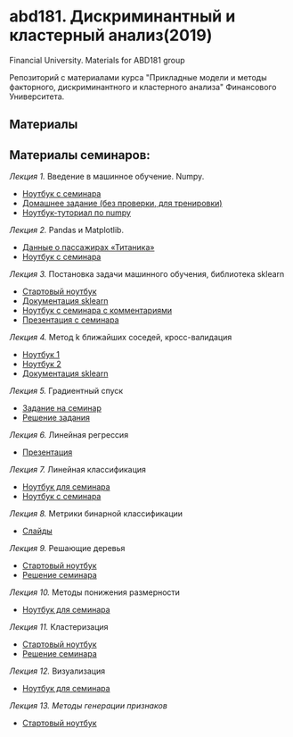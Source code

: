 # abd181. Дискриминантный и кластерный анализ(2019)
Financial University. Materials for ABD181 group 

Репозиторий с материалами курса "Прикладные модели и методы факторного, дискриминантного и кластерного анализа" Финансового Университета.

## Материалы 
## Материалы семинаров:
*Лекция 1.* Введение в машинное обучение. Numpy.
* [Ноутбук с семинара](https://github.com/abd181/abd181.github.io/blob/master/NoteBooks/sem1.ipynb)
* [Домашнее задание (без проверки, для тренировки)](https://github.com/abd181/abd181.github.io/blob/master/NoteBooks/hw_sem1_opt.ipynb)
* [Ноутбук-туториал по numpy](https://github.com/abd181/abd181.github.io/blob/master/NoteBooks/ipython_notebook_numpy.ipynb)


*Лекция 2.* Pandas и Matplotlib.
* [Данные о пассажирах «Титаника»](https://github.com/abd181/abd181.github.io/blob/master/Data/data_sem1_hw.txt)
* [Ноутбук с семинара](https://github.com/abd181/abd181.github.io/blob/master/NoteBooks/seminar_pandas.ipynb)


*Лекция 3.* Постановка задачи машинного обучения, библиотека sklearn
* [Стартовый ноутбук](https://github.com/abd181/abd181.github.io/blob/master/NoteBooks/Seminar_sklearn_starter.ipynb)
* [Документация sklearn](http://scikit-learn.org/stable/index.html)
* [Ноутбук с семинара с комментариями](https://github.com/abd181/abd181.github.io/blob/master/NoteBooks/Seminar_sklearn_sol.ipynb)
* [Презентация с семинара](https://github.com/abd181/abd181.github.io/blob/master/NoteBooks/presentation_sem3_intro.pdf)

*Лекция 4.* Метод k ближайших соседей, кросс-валидация
* [Ноутбук 1](https://github.com/abd181/abd181.github.io/blob/master/NoteBooks/sem4_iad2.ipynb)
* [Ноутбук 2](https://github.com/abd181/abd181.github.io/blob/master/NoteBooks/sem4_iad4.ipynb)
* [Документация sklearn](http://scikit-learn.org/stable/index.html)


*Лекция 5.* Градиентный спуск
* [Задание на семинар](https://github.com/abd181/abd181.github.io/blob/master/NoteBooks/Seminar5_3d_task.ipynb)
* [Решение задания](https://github.com/abd181/abd181.github.io/blob/master/NoteBooks/Seminar5_3d_solution.ipynb)

*Лекция 6.* Линейная регрессия
* [Презентация](https://github.com/abd181/abd181.github.io/blob/master/Lectures/linreg_sem.pdf)

*Лекция 7.* Линейная классификация
* [Ноутбук для семинара](https://github.com/abd181/abd181.github.io/blob/master/NoteBooks/seminar7_starter_logreg.ipynb)
* [Ноутбук с семинара](https://github.com/abd181/abd181.github.io/blob/master/NoteBooks/seminar7_solution_logreg.ipynb)

*Лекция 8.* Метрики бинарной классификации
* [Слайды](https://github.com/abd181/abd181.github.io/blob/master/Lectures/sem_metrics.pdf)


*Лекция 9.* Решающие деревья
* [Стартовый ноутбук](https://github.com/abd181/abd181.github.io/blob/master/NoteBooks/Starter_sem8.ipynb)
* [Решение семинара](https://github.com/abd181/abd181.github.io/blob/master/NoteBooks/Sem8.ipynb)


*Лекция 10.* Методы понижения размерности
* [Ноутбук для семинара](https://github.com/abd181/abd181.github.io/blob/master/NoteBooks/sem_tsne.ipynb)

*Лекция 11.* Кластеризация
* [Стартовый ноутбук](https://github.com/abd181/abd181.github.io/blob/master/NoteBooks/Starter_clustering.ipynb)
* [Решение семинара](https://github.com/abd181/abd181.github.io/blob/master/NoteBooks/Sem_clustering.ipynb)

*Лекция 12.* Визуализация
* [Ноутбук для семинара](https://github.com/abd181/abd181.github.io/blob/master/NoteBooks/sem15-visualization.ipynb)


*Лекция 13. Методы генерации признаков*
* [Стартовый ноутбук](https://github.com/abd181/abd181.github.io/blob/master/NoteBooks/sem_features_starter.ipynb)
